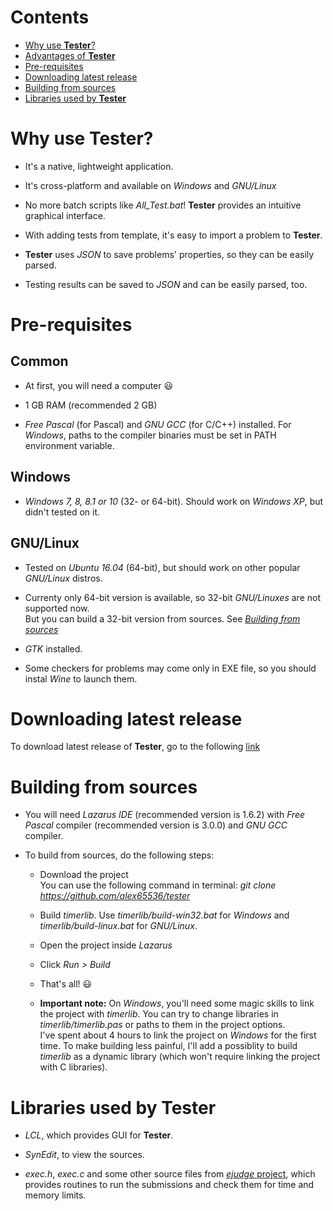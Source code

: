 # Contents

* [Why use **Tester**?](#why-use-tester)
* [Advantages of **Tester**](#advantages-of-tester)
* [Pre-requisites](#pre-requisites)
* [Downloading latest release](#downloading-latest-release)
* [Building from sources](#building-from-sources)
* [Libraries used by **Tester**](#libraries-used-by-tester)

# Why use **Tester**?

* It's a native, lightweight application.

* It's cross-platform and available on _Windows_ and _GNU/Linux_

* No more batch scripts like _All_Test.bat_! **Tester** provides an intuitive graphical interface.

* With adding tests from template, it's easy to import a problem to **Tester**.

* **Tester** uses _JSON_ to save problems' properties, so they can be easily parsed.

* Testing results can be saved to _JSON_ and can be easily parsed, too.

# Pre-requisites

## Common

* At first, you will need a computer 😃

* 1 GB RAM (recommended 2 GB)

* _Free Pascal_ (for Pascal) and _GNU GCC_ (for C/C++) installed. For _Windows_, paths to the compiler binaries must be set in PATH environment variable.

## Windows

* _Windows 7, 8, 8.1 or 10_ (32- or 64-bit). Should work on _Windows XP_, but didn't tested on it.

## GNU/Linux

* Tested on _Ubuntu 16.04_ (64-bit), but should work on other popular _GNU/Linux_ distros.

* Currenty only 64-bit version is available, so 32-bit _GNU/Linuxes_ are not supported now.  
  But you can build a 32-bit version from sources. See [_Building from sources_](#building-from-sources)

* _GTK_ installed.

* Some checkers for problems may come only in EXE file, so you should instal _Wine_ to launch them.

# Downloading latest release

To download latest release of **Tester**, go to the following [link](https://github.com/alex65536/tester/releases/latest)

# Building from sources

* You will need _Lazarus IDE_ (recommended version is 1.6.2) with _Free Pascal_ compiler (recommended version is 3.0.0) and _GNU GCC_ compiler.

* To build from sources, do the following steps:
 
  * Download the project  
    You can use the following command in terminal: _git clone https://github.com/alex65536/tester_
  
  * Build _timerlib_. Use _timerlib/build-win32.bat_ for _Windows_ and _timerlib/build-linux.bat_ for _GNU/Linux_.
  
  * Open the project inside _Lazarus_
  
  * Click _Run > Build_ 
  
  * That's all! 😃
  
  * **Important note:** On _Windows_, you'll need some magic skills to link the project with _timerlib_. You can try to change libraries in _timerlib/timerlib.pas_ or paths to them in the project options.  
    I've spent about 4 hours to link the project on _Windows_ for the first time. To make building less painful, I'll add a possiblity to build _timerlib_ as a dynamic library (which won't require linking the project with C libraries). 
  
# Libraries used by **Tester**

* _LCL_, which provides GUI for **Tester**.

* _SynEdit_, to view the sources.

* _exec.h_, _exec.c_ and some other source files from [_ejudge_ project](https://ejudge.ru/), which provides routines to run the submissions and check them for time and memory limits.

